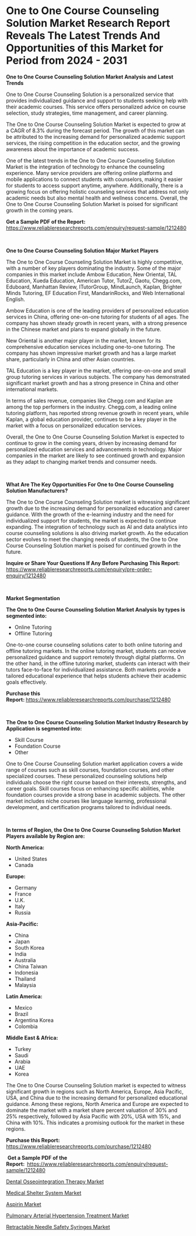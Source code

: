 <p><h1>One to One Course Counseling Solution Market Research Report Reveals The Latest Trends And Opportunities of this Market for Period from 2024 - 2031</h1></p><p><strong>One to One Course Counseling Solution Market Analysis and Latest Trends</strong></p>
<p><p>One to One Course Counseling Solution is a personalized service that provides individualized guidance and support to students seeking help with their academic courses. This service offers personalized advice on course selection, study strategies, time management, and career planning.</p><p>The One to One Course Counseling Solution Market is expected to grow at a CAGR of 8.3% during the forecast period. The growth of this market can be attributed to the increasing demand for personalized academic support services, the rising competition in the education sector, and the growing awareness about the importance of academic success.</p><p>One of the latest trends in the One to One Course Counseling Solution Market is the integration of technology to enhance the counseling experience. Many service providers are offering online platforms and mobile applications to connect students with counselors, making it easier for students to access support anytime, anywhere. Additionally, there is a growing focus on offering holistic counseling services that address not only academic needs but also mental health and wellness concerns. Overall, the One to One Course Counseling Solution Market is poised for significant growth in the coming years.</p></p>
<p><strong>Get a Sample PDF of the Report:&nbsp;</strong> <a href="https://www.reliableresearchreports.com/enquiry/request-sample/1212480">https://www.reliableresearchreports.com/enquiry/request-sample/1212480</a></p>
<p>&nbsp;</p>
<p><strong>One to One Course Counseling Solution Major Market Players</strong></p>
<p><p>The One to One Course Counseling Solution Market is highly competitive, with a number of key players dominating the industry. Some of the major companies in this market include Ambow Education, New Oriental, TAL Education, Xueda Education, American Tutor, TutorZ, Gaotu, Chegg.com, Eduboard, Manhattan Review, ITutorGroup, MindLaunch, Kaplan, Brighter Minds Tutoring, EF Education First, MandarinRocks, and Web International English.</p><p>Ambow Education is one of the leading providers of personalized education services in China, offering one-on-one tutoring for students of all ages. The company has shown steady growth in recent years, with a strong presence in the Chinese market and plans to expand globally in the future.</p><p>New Oriental is another major player in the market, known for its comprehensive education services including one-to-one tutoring. The company has shown impressive market growth and has a large market share, particularly in China and other Asian countries.</p><p>TAL Education is a key player in the market, offering one-on-one and small group tutoring services in various subjects. The company has demonstrated significant market growth and has a strong presence in China and other international markets.</p><p>In terms of sales revenue, companies like Chegg.com and Kaplan are among the top performers in the industry. Chegg.com, a leading online tutoring platform, has reported strong revenue growth in recent years, while Kaplan, a global education provider, continues to be a key player in the market with a focus on personalized education services.</p><p>Overall, the One to One Course Counseling Solution Market is expected to continue to grow in the coming years, driven by increasing demand for personalized education services and advancements in technology. Major companies in the market are likely to see continued growth and expansion as they adapt to changing market trends and consumer needs.</p></p>
<p>&nbsp;</p>
<p><strong>What Are The Key Opportunities For One to One Course Counseling Solution Manufacturers?</strong></p>
<p><p>The One to One Course Counseling Solution market is witnessing significant growth due to the increasing demand for personalized education and career guidance. With the growth of the e-learning industry and the need for individualized support for students, the market is expected to continue expanding. The integration of technology such as AI and data analytics into course counseling solutions is also driving market growth. As the education sector evolves to meet the changing needs of students, the One to One Course Counseling Solution market is poised for continued growth in the future.</p></p>
<p><strong>Inquire or Share Your Questions If Any Before Purchasing This Report:</strong> <a href="https://www.reliableresearchreports.com/enquiry/pre-order-enquiry/1212480">https://www.reliableresearchreports.com/enquiry/pre-order-enquiry/1212480</a></p>
<p>&nbsp;</p>
<p><strong>Market Segmentation</strong></p>
<p><strong>The One to One Course Counseling Solution Market Analysis by types is segmented into:</strong></p>
<p><ul><li>Online Tutoring</li><li>Offline Tutoring</li></ul></p>
<p><p>One-to-one course counseling solutions cater to both online tutoring and offline tutoring markets. In the online tutoring market, students can receive personalized guidance and support remotely through digital platforms. On the other hand, in the offline tutoring market, students can interact with their tutors face-to-face for individualized assistance. Both markets provide a tailored educational experience that helps students achieve their academic goals effectively.</p></p>
<p><strong>Purchase this Report:&nbsp;</strong><a href="https://www.reliableresearchreports.com/purchase/1212480">https://www.reliableresearchreports.com/purchase/1212480</a></p>
<p>&nbsp;</p>
<p><strong>The One to One Course Counseling Solution Market Industry Research by Application is segmented into:</strong></p>
<p><ul><li>Skill Course</li><li>Foundation Course</li><li>Other</li></ul></p>
<p><p>One to One Course Counseling Solution market application covers a wide range of courses such as skill courses, foundation courses, and other specialized courses. These personalized counseling solutions help individuals choose the right course based on their interests, strengths, and career goals. Skill courses focus on enhancing specific abilities, while foundation courses provide a strong base in academic subjects. The other market includes niche courses like language learning, professional development, and certification programs tailored to individual needs.</p></p>
<p>&nbsp;</p>
<p><strong>In terms of Region, the One to One Course Counseling Solution Market Players available by Region are:</strong></p>
<p>
    <p> <strong> North America: </strong>
        <ul>
            <li>United States</li>
            <li>Canada</li>
        </ul>
        </p> 
    <p> <strong> Europe: </strong>
        <ul>
            <li>Germany</li>
            <li>France</li>
            <li>U.K.</li>
            <li>Italy</li>
            <li>Russia</li>
        </ul>
        </p> 
    <p> <strong> Asia-Pacific: </strong>
        <ul>
            <li>China</li>
            <li>Japan</li>
            <li>South Korea</li>
            <li>India</li>
            <li>Australia</li>
            <li>China Taiwan</li>
            <li>Indonesia</li>
            <li>Thailand</li>
            <li>Malaysia</li>
        </ul>
        </p> 
    <p> <strong> Latin America: </strong>
        <ul>
            <li>Mexico</li>
            <li>Brazil</li>
            <li>Argentina Korea</li>
            <li>Colombia</li>
        </ul>
        </p> 
    <p> <strong> Middle East & Africa: </strong>
        <ul>
            <li>Turkey</li>
            <li>Saudi</li>
            <li>Arabia</li>
            <li>UAE</li>
            <li>Korea</li>
        </ul>
    </p>
    </p>
<p><p>The One to One Course Counseling Solution market is expected to witness significant growth in regions such as North America, Europe, Asia Pacific, USA, and China due to the increasing demand for personalized educational guidance. Among these regions, North America and Europe are expected to dominate the market with a market share percent valuation of 30% and 25% respectively, followed by Asia Pacific with 20%, USA with 15%, and China with 10%. This indicates a promising outlook for the market in these regions.</p></p>
<p><strong>Purchase this Report: </strong><a href="https://www.reliableresearchreports.com/purchase/1212480">https://www.reliableresearchreports.com/purchase/1212480</a></p>
<p>&nbsp;<strong>Get a Sample PDF of the Report:&nbsp;&nbsp;</strong><a href="https://www.reliableresearchreports.com/enquiry/request-sample/1212480">https://www.reliableresearchreports.com/enquiry/request-sample/1212480</a></p>
<p><strong></strong></p>
<p><p><a href="https://github.com/NorbertYates/Market-Research-Report-List-3/blob/main/dental-osseointegration-therapy-market.md">Dental Osseointegration Therapy Market</a></p><p><a href="https://github.com/nancykennedykellievqfqt2/Market-Research-Report-List-1/blob/main/medical-shelter-system-market.md">Medical Shelter System Market</a></p><p><a href="https://medium.com/@jeanklein09/aspirin-market-size-cagr-trends-2024-2030-d8aeb78114e6">Aspirin Market</a></p><p><a href="https://medium.com/@jeanklein09/pulmonary-arterial-hypertension-treatment-market-report-reveals-the-latest-trends-and-growth-ac92f7c362da">Pulmonary Arterial Hypertension Treatment Market</a></p><p><a href="https://medium.com/@meggieconn/retractable-needle-safety-syringes-market-analysis-and-sze-forecasted-for-period-from-2024-to-2031-be6d918fdc6d">Retractable Needle Safety Syringes Market</a></p></p>